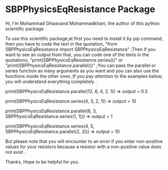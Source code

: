 # SBPPhysicsEqResistance Package

Hi, I'm Mohammad Ghiasvand Mohammadkhani, the author of this python scientific package .

To use this scientific package,at first you need to install it by pip command, then you have to code the text in the quotation, "from SBPPhysicsEqResistance import SBPPhysicsEqResistance" ;Then if you want to see an output from that, you can code one of the texts in the quotations, "print(SBPPhysicsEqResistance.series())" or "print(SBPPhysicsEqResistance.parallel())" ;You can pass the parallel or series function as many arguments as you want and you can also use the functions inside the other ones ;If you pay attention to the examples below, you will understand everything completely .

print(SBPPhysicsEqResistance.parallel(12, 6, 4, 2, 1)) => output = 0.5

print(SBPPhysicsEqResistance.series(4, 3, 2, 1)) => output = 10

print(SBPPhysicsEqResistance.parallel(6, 3, SBPPhysicsEqResistance.series(1, 1))) => output = 1

print(SBPPhysicsEqResistance.series(4, 5, SBPPhysicsEqResistance.parallel(2, 2))) => output = 10


But please note that you will encounter to an error if you enter non-positive values for your resistors because a resistor with a non-positive value does not exist . 

Thanks,
Hope to be helpful for you .
